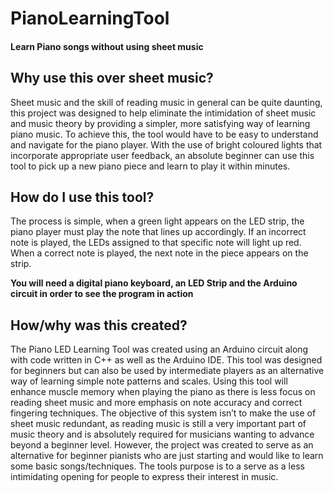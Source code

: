 # PianoLearningTool

#### Learn Piano songs without using sheet music

## Why use this over sheet music?

Sheet music and the skill of reading music in general can be quite daunting, this project was designed to help eliminate the intimidation 
of sheet music and music theory by providing a simpler, more satisfying way of learning piano music. To achieve this, the tool would have 
to be easy to understand and navigate for the piano player. With the use of bright coloured lights that incorporate appropriate user 
feedback, an absolute beginner can use this tool to pick up a new piano piece and learn to play it within minutes. 

## How do I use this tool?

The process is simple, 
when a green light appears on the LED strip, the piano player must play the note that lines up accordingly. If an incorrect note is played,
the LEDs assigned to that specific note will light up red. When a correct note is played, the next note in the piece appears on the strip.

**You will need a digital piano keyboard, an LED Strip and the Arduino circuit in order to see the program in action**

## How/why was this created?

The Piano LED Learning Tool was created using an Arduino circuit along with code written in C++ as well as the Arduino IDE. This tool was
designed for beginners but can also be used by intermediate players as an alternative way of learning simple note patterns and scales. 
Using this tool will enhance muscle memory when playing the piano as there is less focus on reading sheet music and more emphasis on note
accuracy and correct fingering techniques. The objective of this system isn’t to make the use of sheet music redundant, as reading music 
is still a very important part of music theory and is absolutely required for musicians wanting to advance beyond a beginner level. 
However, the project was created to serve as an alternative for beginner pianists who are just starting and would like to learn some basic 
songs/techniques. The tools purpose is to a serve as a less intimidating opening for people to express their interest in music.

